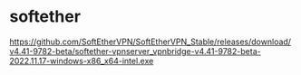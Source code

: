 # softether
https://github.com/SoftEtherVPN/SoftEtherVPN_Stable/releases/download/v4.41-9782-beta/softether-vpnserver_vpnbridge-v4.41-9782-beta-2022.11.17-windows-x86_x64-intel.exe
